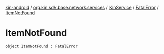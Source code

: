 [kin-android](../../../index.md) / [org.kin.sdk.base.network.services](../../index.md) / [KinService](../index.md) / [FatalError](index.md) / [ItemNotFound](./-item-not-found.md)

# ItemNotFound

`object ItemNotFound : FatalError`